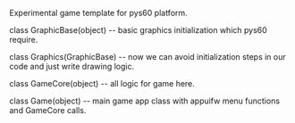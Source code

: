 Experimental game template for pys60 platform.

class GraphicBase(object) -- basic graphics initialization which pys60 require.

class Graphics(GraphicBase) -- now we can avoid initialization steps in our code and just write drawing logic.

class GameCore(object) -- all logic for game here.

class Game(object) -- main game app class with appuifw menu functions and GameCore calls.
